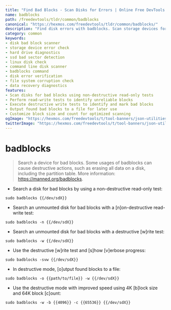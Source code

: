 ```yaml
---
title: "Find Bad Blocks - Scan Disks for Errors | Online Free DevTools by Hexmos"
name: badblocks
path: /freedevtools/tldr/common/badblocks
canonical: "https://hexmos.com/freedevtools/tldr/common/badblocks/"
description: "Find disk errors with badblocks. Scan storage devices for bad blocks using read-only, read-write, or destructive write tests. Free online tool, no registration required."
category: common
keywords:
- disk bad block scanner
- storage device error check
- hard drive diagnostics
- ssd bad sector detection
- linux disk check
- command line disk scanner
- badblocks command
- disk error verification
- file system corruption check
- data recovery diagnostics
features:
- Scan disks for bad blocks using non-destructive read-only tests
- Perform read-write tests to identify unreliable blocks
- Execute destructive write tests to identify and mark bad blocks
- Output found bad blocks to a file for later use
- Customize block size and count for optimized scanning
ogImage: "https://hexmos.com/freedevtools/t/tool-banners/json-utilities-banner.png"
twitterImage: "https://hexmos.com/freedevtools/t/tool-banners/json-utilities-banner.png"
---
```


# badblocks

> Search a device for bad blocks.
> Some usages of badblocks can cause destructive actions, such as erasing all data on a disk, including the partition table.
> More information: <https://manned.org/badblocks>.

- Search a disk for bad blocks by using a non-destructive read-only test:

`sudo badblocks {{/dev/sdX}}`

- Search an unmounted disk for bad blocks with a [n]on-destructive read-write test:

`sudo badblocks -n {{/dev/sdX}}`

- Search an unmounted disk for bad blocks with a destructive [w]rite test:

`sudo badblocks -w {{/dev/sdX}}`

- Use the destructive [w]rite test and [s]how [v]erbose progress:

`sudo badblocks -svw {{/dev/sdX}}`

- In destructive mode, [o]utput found blocks to a file:

`sudo badblocks -o {{path/to/file}} -w {{/dev/sdX}}`

- Use the destructive mode with improved speed using 4K [b]lock size and 64K block [c]ount:

`sudo badblocks -w -b {{4096}} -c {{65536}} {{/dev/sdX}}`

